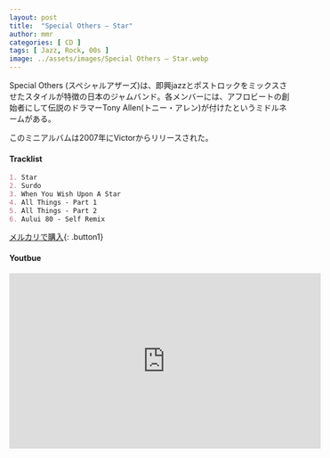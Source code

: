```yaml
---
layout: post
title:  "Special Others – Star"
author: mmr
categories: [ CD ]
tags: [ Jazz, Rock, 00s ]
image: ../assets/images/Special Others – Star.webp
---
```


Special Others (スペシャルアザーズ)は、即興jazzとポストロックをミックスさせたスタイルが特徴の日本のジャムバンド。各メンバーには、アフロビートの創始者にして伝説のドラマーTony Allen(トニー・アレン)が付けたというミドルネームがある。

このミニアルバムは2007年にVictorからリリースされた。


#### Tracklist
```md
1. Star
2. Surdo
3. When You Wish Upon A Star
4. All Things - Part 1
5. All Things - Part 2
6. Aului 80 - Self Remix
```

[メルカリで購入](https://jp.mercari.com/item/m26886931878?afid=6142608987){: .button1}

#### Youtbue
<iframe width="560" height="315" src="https://www.youtube.com/embed/INZo6eIFzuc?si=G63hMbf7RxlK7Hnk" title="YouTube video player" frameborder="0" allow="accelerometer; autoplay; clipboard-write; encrypted-media; gyroscope; picture-in-picture; web-share" referrerpolicy="strict-origin-when-cross-origin" allowfullscreen></iframe>